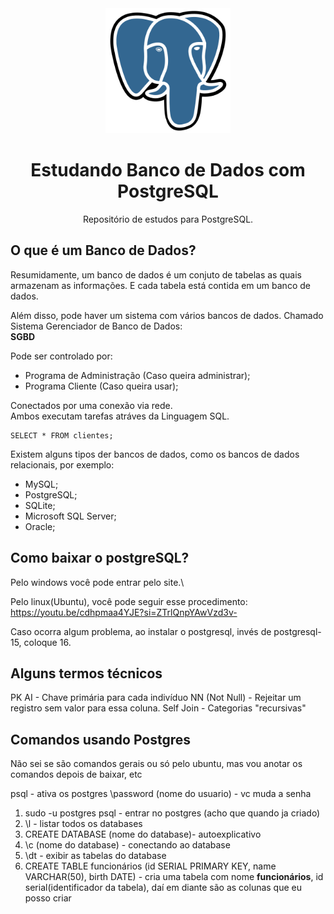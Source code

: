 <div align="center">
  <img width="200"
    alt="Java Logo"
    src="https://raw.githubusercontent.com/devicons/devicon/master/icons/postgresql/postgresql-original.svg"
    />
  <h1>Estudando Banco de Dados com PostgreSQL</h1>
  Repositório de estudos para PostgreSQL.
</div>

## O que é um Banco de Dados?
Resumidamente, um banco de dados é um conjuto de tabelas as quais armazenam as informações. E cada tabela está contida em um banco de dados.

Além disso, pode haver um sistema com vários bancos de dados. Chamado Sistema Gerenciador de Banco de Dados:\
**SGBD**

Pode ser controlado por:
- Programa de Administração (Caso queira administrar);
- Programa Cliente (Caso queira usar);

Conectados por uma conexão via rede.\
Ambos executam tarefas atráves da Linguagem SQL.

```
SELECT * FROM clientes;
```

Existem alguns tipos der bancos de dados, como os bancos de dados relacionais, por exemplo:
- MySQL;
- PostgreSQL;
- SQLite;
- Microsoft SQL Server;
- Oracle;

## Como baixar o postgreSQL?
Pelo windows você pode entrar pelo site.\

Pelo linux(Ubuntu), você pode seguir esse procedimento:
https://youtu.be/cdhpmaa4YJE?si=ZTrlQnpYAwVzd3v-

Caso ocorra algum problema, ao instalar o postgresql, invés de postgresql-15, coloque 16.


## Alguns termos técnicos
PK AI - Chave primária para cada indivíduo
NN (Not Null) - Rejeitar um registro sem valor para essa coluna. 
Self Join - Categorias "recursivas"


## Comandos usando Postgres
Não sei se são comandos gerais ou só pelo ubuntu, mas vou anotar os comandos depois de baixar, etc

psql - ativa os postgres
\password (nome do usuario) - vc muda a senha 

1. sudo -u postgres psql - entrar no postgres (acho que quando ja criado)
2. \l - listar todos os databases
3. CREATE DATABASE (nome do database)- autoexplicativo
4. \c (nome do database) - conectando ao database
5. \dt - exibir as tabelas do database
6. CREATE TABLE funcionários (id SERIAL PRIMARY KEY, name VARCHAR(50), birth DATE) - cria uma tabela com nome **funcionários**, id serial(identificador da tabela), daí em diante são as colunas que eu posso criar
